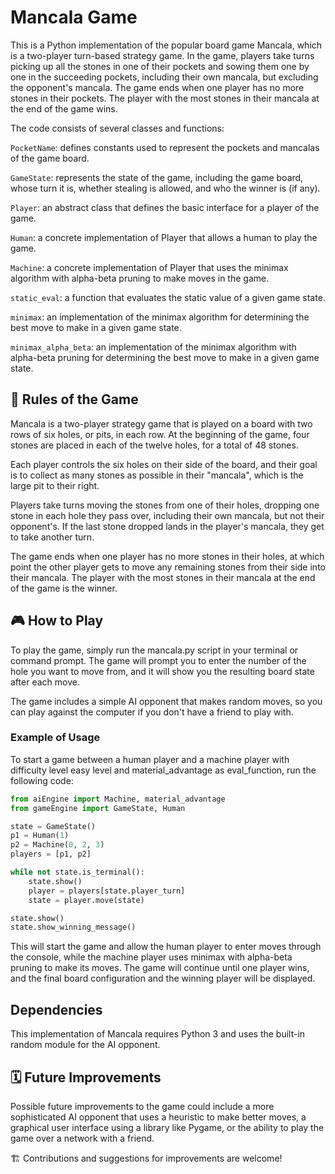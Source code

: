# Mancala Game
This is a Python implementation of the popular board game Mancala, which is a two-player turn-based strategy game. 
In the game, players take turns picking up all the stones in one of their pockets and sowing them one by one in the 
succeeding pockets, including their own mancala, but excluding the opponent's mancala. The game ends when one player 
has no more stones in their pockets. The player with the most stones in their mancala at the end of the game wins.

The code consists of several classes and functions:

`PocketName`: defines constants used to represent the pockets and mancalas of the game board.

`GameState`: represents the state of the game, including the game board, whose turn it is, whether stealing is allowed, 
and who the winner is (if any).

`Player`: an abstract class that defines the basic interface for a player of the game.

`Human`: a concrete implementation of Player that allows a human to play the game.

`Machine`: a concrete implementation of Player that uses the minimax algorithm with alpha-beta pruning to make 
moves in the game.

`static_eval`: a function that evaluates the static value of a given game state.

`minimax`: an implementation of the minimax algorithm for determining the best move to make in a given game state.

`minimax_alpha_beta`: an implementation of the minimax algorithm with alpha-beta pruning for determining the best 
move to make in a given game state.

## 📏 Rules of the Game
Mancala is a two-player strategy game that is played on a board with two rows of six holes, or pits, in each row. 
At the beginning of the game, four stones are placed in each of the twelve holes, for a total of 48 stones.

Each player controls the six holes on their side of the board, and their goal is to collect as many stones as possible
in their "mancala", which is the large pit to their right.

Players take turns moving the stones from one of their holes, dropping one stone in each hole they pass over, including
their own mancala, but not their opponent's. If the last stone dropped lands in the player's mancala,
they get to take another turn.

The game ends when one player has no more stones in their holes, at which point the other player gets to move any
remaining stones from their side into their mancala. The player with the most stones in their mancala at the end
of the game is the winner.

## 🎮 How to Play
To play the game, simply run the mancala.py script in your terminal or command prompt. The game will prompt you to enter
the number of the hole you want to move from, and it will show you the resulting board state after each move.

The game includes a simple AI opponent that makes random moves, so you can play against the computer if you don't have
a friend to play with.

### Example of Usage 

To start a game between a human player and a machine player with difficulty level easy level and material_advantage as
eval_function, run the following code:

```python
from aiEngine import Machine, material_advantage
from gameEngine import GameState, Human

state = GameState()
p1 = Human(1)
p2 = Machine(0, 2, 3)
players = [p1, p2]

while not state.is_terminal():
    state.show()
    player = players[state.player_turn]
    state = player.move(state)

state.show()
state.show_winning_message()
```

This will start the game and allow the human player to enter moves through the console, while the machine player uses
minimax with alpha-beta pruning to make its moves. The game will continue until one player wins, and the final board
configuration and the winning player will be displayed.

## Dependencies
This implementation of Mancala requires Python 3 and uses the built-in random module for the AI opponent.

## 🗓️ Future Improvements
Possible future improvements to the game could include a more sophisticated AI opponent that uses a heuristic to make 
better moves, a graphical user interface using a library like Pygame, or the ability to play the game over a network 
with a friend.

🏗️ Contributions and suggestions for improvements are welcome!